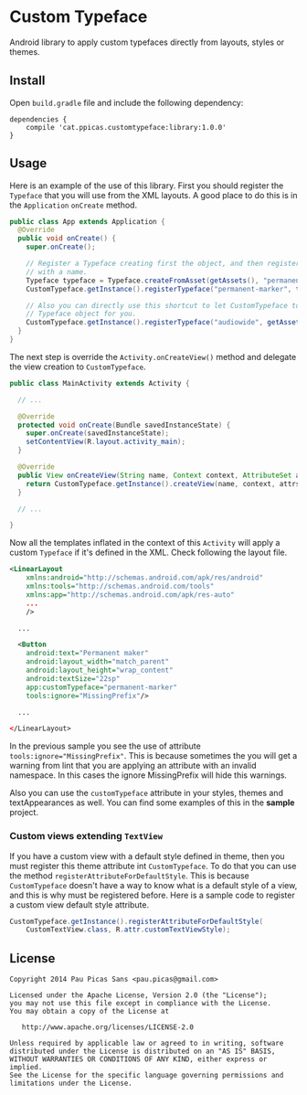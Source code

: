 Custom Typeface
===============

Android library to apply custom typefaces directly from layouts, styles or themes.

Install
-------

Open `build.gradle` file and include the following dependency:

```
dependencies {
    compile 'cat.ppicas.customtypeface:library:1.0.0'
}
```

Usage
-----

Here is an example of the use of this library. First you should register the `Typeface` that you will use
from the XML layouts. A good place to do this is in the `Application` `onCreate` method.

```java
public class App extends Application {
  @Override
  public void onCreate() {
    super.onCreate();

    // Register a Typeface creating first the object, and then registering the object
    // with a name.
    Typeface typeface = Typeface.createFromAsset(getAssets(), "permanent-marker.ttf");
    CustomTypeface.getInstance().registerTypeface("permanent-marker", typeface);

    // Also you can directly use this shortcut to let CustomTypeface to create the
    // Typeface object for you.
    CustomTypeface.getInstance().registerTypeface("audiowide", getAssets(), "audiowide.ttf");
  }
}
```

The next step is override the `Activity.onCreateView()` method and delegate the view creation to
`CustomTypeface`.

```java
public class MainActivity extends Activity {

  // ...

  @Override
  protected void onCreate(Bundle savedInstanceState) {
    super.onCreate(savedInstanceState);
    setContentView(R.layout.activity_main);
  }

  @Override
  public View onCreateView(String name, Context context, AttributeSet attrs) {
    return CustomTypeface.getInstance().createView(name, context, attrs);
  }

  // ...

}
```

Now all the templates inflated in the context of this `Activity` will apply a
custom `Typeface` if it's defined in the XML. Check following the layout file.

```xml
<LinearLayout
    xmlns:android="http://schemas.android.com/apk/res/android"
    xmlns:tools="http://schemas.android.com/tools"
    xmlns:app="http://schemas.android.com/apk/res-auto"
    ...
    />

  ...

  <Button
    android:text="Permanent maker"
    android:layout_width="match_parent"
    android:layout_height="wrap_content"
    android:textSize="22sp"
    app:customTypeface="permanent-marker"
    tools:ignore="MissingPrefix"/>

  ...

</LinearLayout>
```

In the previous sample you see the use of attribute `tools:ignore="MissingPrefix"`.
This is because sometimes the you will get a warning from lint that you are applying an
attribute with an invalid namespace. In this cases the ignore MissingPrefix will hide this
warnings.

Also you can use the `customTypeface` attribute in your styles, themes and
textAppearances as well. You can find some examples of this in the **sample** project.

### Custom views extending `TextView`

If you have a custom view with a default style defined in theme, then you must register
this theme attribute int `CustomTypeface`. To do that you can use the method
`registerAttributeForDefaultStyle`. This is because `CustomTypeface` doesn't have
a way to know what is a default style of a view, and this is why must be registered before.
Here is a sample code to register a custom view default style attribute.

```java
CustomTypeface.getInstance().registerAttributeForDefaultStyle(
    CustomTextView.class, R.attr.customTextViewStyle);
```

License
-------

    Copyright 2014 Pau Picas Sans <pau.picas@gmail.com>

    Licensed under the Apache License, Version 2.0 (the "License");
    you may not use this file except in compliance with the License.
    You may obtain a copy of the License at

       http://www.apache.org/licenses/LICENSE-2.0

    Unless required by applicable law or agreed to in writing, software
    distributed under the License is distributed on an "AS IS" BASIS,
    WITHOUT WARRANTIES OR CONDITIONS OF ANY KIND, either express or implied.
    See the License for the specific language governing permissions and
    limitations under the License.
